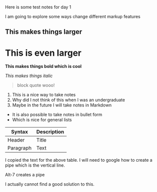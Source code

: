 Here is some test notes for day 1

I am going to explore some ways change different markup features

## This makes things larger

# This is even larger

**This makes things bold which is cool**

*This makes things italic*

> block quote wooo!

1. This is a nice way to take notes
2. Why did I not think of this when I was an undergraduate
3. Maybe in the future I will take notes in Markdown

- It is also possible to take notes in bullet form
- Which is nice for general lists


| Syntax      | Description |
| ----------- | ----------- |
| Header      | Title       |
| Paragraph   | Text        |

I copied the text for the above table. I will need to google how to create a pipe which is the vertical line. 

Alt-7 creates a pipe
 
 I actually cannot find a good solution to this.

 